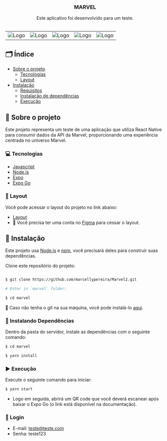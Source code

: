 
  <h3 align="center">MARVEL</h3>
  <p align="center">
    Este aplicativo foi desenvolvido para um teste.
    <br />
    <br />
  </p>
</p>

<div align="center">
  <table>
    <tr>
      <td><img src="https://github.com/marcellypereira/Marvel2/assets/116754560/d9f4921f-0bfd-4647-9443-6b2d2c79cc6c" alt="Logo" /></td>
      <td><img src="https://github.com/marcellypereira/Marvel2/assets/116754560/a5853926-0bf5-49eb-ae31-e2a29666b9b1" alt="Logo" /></td>
       <td><img src="https://github.com/marcellypereira/Marvel2/assets/116754560/c658546d-f5d6-450b-8fbf-3a54118c3843" alt="Logo" /></td>
      <td><img src="https://github.com/marcellypereira/Marvel2/assets/116754560/b885ed6c-c7b8-4614-b2af-f3dea5e03207" alt="Logo" /></td>
      <td><img src="https://github.com/marcellypereira/Marvel2/assets/116754560/75ab2ccd-460c-4869-97bb-d38af1f2a87e" alt="Logo" /></td>
     
 </tr>
  </table>
</div>


<!-- TABLE OF CONTENTS -->
## 🗂 Índice

* [Sobre o projeto](#book-sobre-o-projeto)
  * [Tecnologias](#computer-tecnologias)
  * [Layout](#art-layout)
* [Instalação](#bricks-instalação)
  * [Requisitos](#construction-requisitos)
  * [Instalação de dependências](#construction-instalando-dependencias)
  * [Execução](#arrow_forward-running)

## :book: Sobre o projeto


Este projeto representa um teste de uma aplicação que utiliza React Native para consumir dados da API da Marvel, proporcionando uma experiência centrada no universo Marvel.

### :computer: Tecnologias

* [Javascript](https://www.javascript.com/)
* [Node.js](https://nodejs.org/en/)
* [Expo](https://docs.expo.dev/get-started/installation/)
* [Expo Go](https://expo.dev/client)

### :art: Layout

Você pode acessar o layout do projeto no link abaixo:

* [Layout](https://www.figma.com/file/U05pXQdE3iHtKMN1QLQyl8/Teste-de-Desenvolvimento-Pontua-Mobile-(Copy)?type=design&node-id=2773-301&mode=design&t=QvWWwF8fqtmH4Q3y-0)
* 🚨 Você precisa ter uma conta no [Figma](https://www.figma.com) para cessar o layout.

## :bricks: Instalação

Este projeto usa [Node.js](https://nodejs.org/en/) e [npm](https://www.npmjs.com/), você precisará deles para construir suas dependências.


Clone este repositório do projeto:
```bash

$ git clone https://github.com/marcellypereira/Marvel2.git

# Enter in `marvel` folder:

$ cd marvel
```

🚨 Caso não tenha o git na sua máquina, você pode instalá-lo [aqui](https://git-scm.com/downloads).

### :construction: Instalando Dependências

Dentro da pasta do servidor, instale as dependências com o seguinte comando:

```bash
$ cd marvel

$ yarn install
```


### :arrow_forward: Execução

Execute o seguinte comando para iniciar:

```bash
$ yarn start
```

* Logo em seguida, abrirá um QR code que você deverá escanear após baixar o Expo Go (o link está disponível na documentação).

### 🚨 Login 
- E-mail: teste@teste.com
- Senha: teste123


